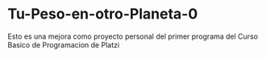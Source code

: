 # Tu-Peso-en-otro-Planeta-0
Esto es una mejora como proyecto personal del primer programa del Curso Basico de Programacion de Platzi
